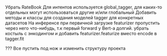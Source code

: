 Убрать RateBook
Для интентов используется global_tagger, для каких-то отдельных могут использоваться другие и/или глобальный
Добавить методы и классы для создания моделей tagger для конкретных датасетов
На инференсе при первичной загрузке featurizer пропустить через него что-нибудь, т.к первый forward у Bert-а долгий.
убрать костыль с энкодингом и добавить featurizer.featurize вместо encode в tagger.fit

??? 
Все пустить под нож и изменить структуру проекта
